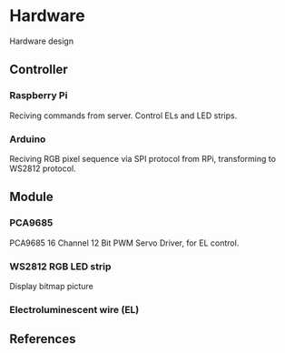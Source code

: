 # Hardware
Hardware design

## Controller

### Raspberry Pi
Reciving commands from server. Control ELs and LED strips.

### Arduino
Reciving RGB pixel sequence via SPI protocol from RPi, transforming to WS2812 protocol.

## Module

### PCA9685
PCA9685 16 Channel 12 Bit PWM Servo Driver, for EL control.

### WS2812 RGB LED strip
Display bitmap picture

### Electroluminescent wire (EL)

## References